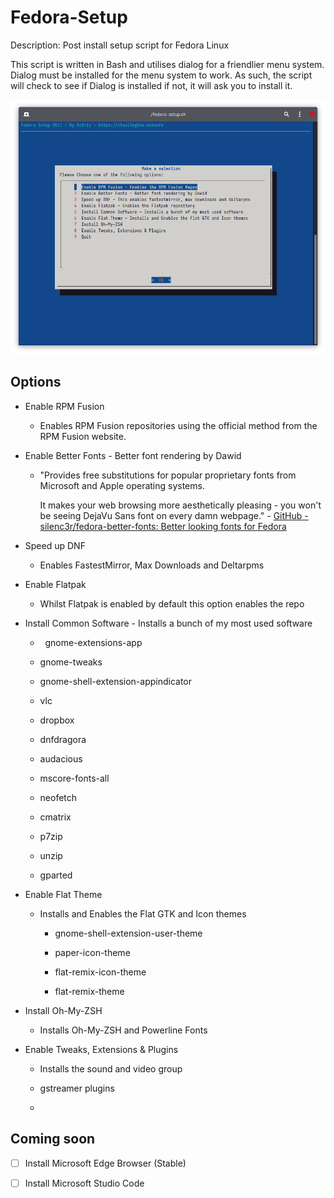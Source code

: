 # Fedora-Setup

Description: Post install setup script for Fedora Linux

This script is written in Bash and utilises dialog for a friendlier menu system. Dialog must be installed for the menu system to work.
As such, the script will check to see if Dialog is installed if not, it will ask you to install it.

![Screenshot](fedora-setup-screenshot.png)

## Options

- Enable RPM Fusion
  
  - Enables RPM Fusion repositories using the official method from the RPM Fusion website. 

- Enable Better Fonts - Better font rendering by Dawid
  
  - "Provides free substitutions for popular proprietary fonts from Microsoft and Apple operating systems.
    
    It makes your web browsing more aesthetically pleasing - you won't be seeing DejaVu Sans font on every damn webpage." - [GitHub - silenc3r/fedora-better-fonts: Better looking fonts for Fedora](https://github.com/silenc3r/fedora-better-fonts)

- Speed up DNF
  
  - Enables FastestMirror, Max Downloads and Deltarpms

- Enable Flatpak
  
  - Whilst Flatpak is enabled by default this option enables the repo

- Install Common Software - Installs a bunch of my most used software
  
  -   gnome-extensions-app 
  
  - gnome-tweaks 
  
  - gnome-shell-extension-appindicator 
  
  - vlc 
  
  - dropbox 
  
  - dnfdragora 
  
  - audacious 
  
  - mscore-fonts-all 
  
  - neofetch 
  
  - cmatrix 
  
  - p7zip 
  
  - unzip 
  
  - gparted

- Enable Flat Theme
  
  - Installs and Enables the Flat GTK and Icon themes
    
    - gnome-shell-extension-user-theme 
    
    - paper-icon-theme 
    
    - flat-remix-icon-theme 
    
    - flat-remix-theme

- Install Oh-My-ZSH
  
  - Installs Oh-My-ZSH and Powerline Fonts

- Enable Tweaks, Extensions & Plugins
  
  - Installs the sound and video group
  
  - gstreamer plugins
  
  - 

## Coming soon

- [ ] Install Microsoft Edge Browser (Stable)

- [ ] Install Microsoft Studio Code
